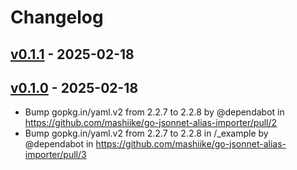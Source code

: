 # Changelog

## [v0.1.1](https://github.com/mashiike/go-jsonnet-alias-importer/compare/v0.1.0...v0.1.1) - 2025-02-18

## [v0.1.0](https://github.com/mashiike/go-jsonnet-alias-importer/commits/v0.1.0) - 2025-02-18
- Bump gopkg.in/yaml.v2 from 2.2.7 to 2.2.8 by @dependabot in https://github.com/mashiike/go-jsonnet-alias-importer/pull/2
- Bump gopkg.in/yaml.v2 from 2.2.7 to 2.2.8 in /_example by @dependabot in https://github.com/mashiike/go-jsonnet-alias-importer/pull/3
